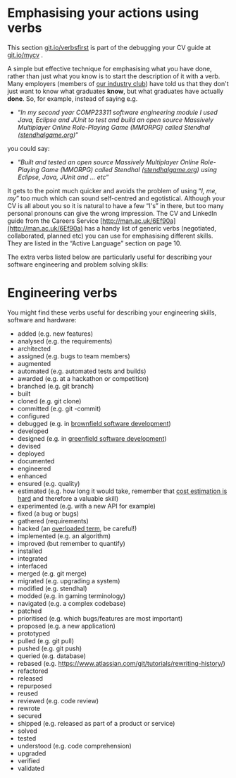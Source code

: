 # Emphasising your actions using verbs

This section [git.io/verbsfirst](http://git.io/verbsfirst) is part of the debugging your CV guide at [git.io/mycv](http://git.io/mycv) .

A simple but effective technique for emphasising what you have done, rather than just what you know is to start the description of it with a verb. Many employers (members of [our industry club](http://www.cs.manchester.ac.uk/industry/club/)) have told us that they don't just want to know what graduates **know**, but what graduates have actually **done**. So, for example, instead of saying e.g.

* “*In my second year COMP23311 software engineering module I used Java, Eclipse and JUnit to test and build an open source Massively Multiplayer Online Role-Playing Game (MMORPG) called Stendhal ([stendhalgame.org](http://www.stendhalgame.org))*”

you could say:

* “*Built and tested an open source Massively Multiplayer Online Role-Playing Game (MMORPG) called Stendhal ([stendhalgame.org](http://www.stendhalgame.org)) using Eclipse, Java, JUnit and ... etc*”

It gets to the point much quicker and avoids the problem of using “*I, me, my*” too much which can sound self-centred and egotistical. Although your CV is all about you so it is natural to have a few “I's” in there, but too many personal pronouns can give the wrong impression. The CV and LinkedIn guide from the Careers Service [http://man.ac.uk/6Ef90a](http://man.ac.uk/6Ef90a) has a handy list of generic verbs (negotiated, collaborated, planned etc) you can use for emphasising different skills. They are listed in the “Active Language” section on page 10.

The extra verbs listed below are particularly useful for describing your software engineering and problem solving skills:

# Engineering verbs

You might find these verbs useful for describing your engineering skills, software and hardware:

* added (e.g. new features)
* analysed (e.g. the requirements)
* architected
* assigned (e.g. bugs to team members)
* augmented
* automated (e.g. automated tests and builds)
* awarded (e.g. at a hackathon or competition)
* branched (e.g. git branch)
* built
* cloned (e.g. git clone)
* committed (e.g. git -commit)
* configured
* debugged (e.g. in [brownfield software development](https://en.wikipedia.org/wiki/Brownfield_(software_development)))
* developed
* designed (e.g. in [greenfield software development](https://en.wikipedia.org/wiki/Greenfield_project))
* devised
* deployed
* documented
* engineered
* enhanced
* ensured (e.g. quality)
* estimated (e.g. how long it would take, remember that [cost estimation is hard](http://softwareengineering.stackexchange.com/questions/60994/why-is-software-schedule-estimation-so-hard) and therefore a valuable skill)
* experimented (e.g. with a new API for example)
* fixed (a bug or bugs)
* gathered (requirements)
* hacked (an [overloaded term](https://en.wikipedia.org/wiki/Hacking), be careful!)
* implemented (e.g. an algorithm)
* improved (but remember to quantify)
* installed
* integrated
* interfaced
* merged (e.g. git merge)
* migrated (e.g. upgrading a system)
* modified (e.g. stendhal)
* modded (e.g. in gaming terminology)
* navigated (e.g. a complex codebase)
* patched
* prioritised (e.g. which bugs/features are most important)
* proposed (e.g. a new application)
* prototyped
* pulled (e.g. git pull)
* pushed (e.g. git push)
* queried (e.g. database)
* rebased (e.g. https://www.atlassian.com/git/tutorials/rewriting-history/)
* refactored
* released
* repurposed
* reused
* reviewed (e.g. code review)
* rewrote
* secured
* shipped (e.g. released as part of a product or service)
* solved
* tested
* understood (e.g. code comprehension)
* upgraded
* verified
* validated
